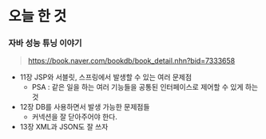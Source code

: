 # 오늘 한 것
### 자바 성능 튜닝 이야기
> https://book.naver.com/bookdb/book_detail.nhn?bid=7333658

- 11장 JSP와 서블릿, 스프링에서 발생할 수 있는 여러 문제점
    - PSA : 같은 일을 하는 여러 기능들을 공통된 인터페이스로 제어할 수 있게 하는 것
- 12장 DB를 사용하면서 발생 가능한 문제점들
    - 커넥션을 잘 닫아주어야 한다.
- 13장 XML과 JSON도 잘 쓰자